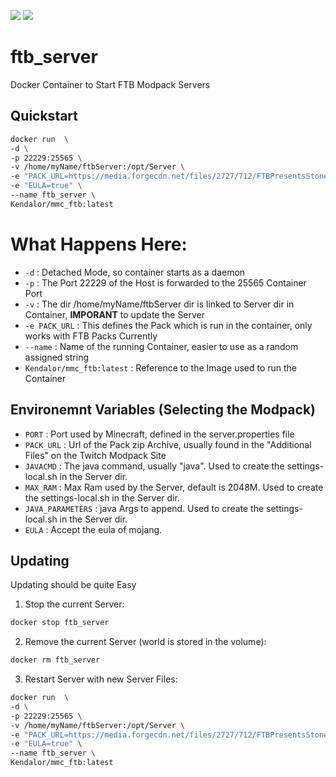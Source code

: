 [![](https://images.microbadger.com/badges/version/kendalor/ftb_server.svg)](https://microbadger.com/images/kendalor/ftb_server "Get your own version badge on microbadger.com")    [![](https://images.microbadger.com/badges/image/kendalor/ftb_server.svg)](https://microbadger.com/images/kendalor/ftb_server "Get your own image badge on microbadger.com")
# ftb_server
Docker Container to Start FTB Modpack Servers

## Quickstart
```bash
docker run  \
-d \
-p 22229:25565 \
-v /home/myName/ftbServer:/opt/Server \
-e "PACK_URL=https://media.forgecdn.net/files/2727/712/FTBPresentsStoneblock2Server_1.15.0.zip" \
-e "EULA=true" \
--name ftb_server \
Kendalor/mmc_ftb:latest
```
# What Happens Here:

* `-d` : Detached Mode, so container starts as a daemon
* `-p` : The Port 22229 of the Host is forwarded to the 25565 Container Port
* `-v` : The dir /home/myName/ftbServer dir is linked to Server dir in Container, **IMPORANT** to update the Server
* `-e PACK_URL` : This defines the Pack which is run in the container, only works with FTB Packs Currently 
* `--name` : Name of the running Container, easier to use as a random assigned string
* `Kendalor/mmc_ftb:latest` : Reference to the Image used to run the Container


## Environemnt Variables (Selecting the Modpack)


* `PORT` : Port used by Minecraft, defined in the server.properties file
* `PACK_URL` : Url of the Pack zip Archive, usually found in the "Additional Files" on the Twitch Modpack Site
* `JAVACMD` : The java command, usually "java". Used to create the settings-local.sh in the Server dir.
* `MAX_RAM` : Max Ram used by the Server, default is 2048M. Used to create the settings-local.sh in the Server dir.
* `JAVA_PARAMETERS` : java Args to append. Used to create the settings-local.sh in the Server dir.
* `EULA` : Accept the eula of mojang.




## Updating

Updating should be quite Easy

1. Stop the current Server:
```bash
docker stop ftb_server
```
2. Remove the current Server (world is stored in the volume):
```bash
docker rm ftb_server
```
3. Restart Server with new Server Files:
```bash
docker run  \
-d \
-p 22229:25565 \
-v /home/myName/ftbServer:/opt/Server \
-e "PACK_URL=https://media.forgecdn.net/files/2727/712/FTBPresentsStoneblock2Server_1.15.0.zip" \
-e "EULA=true" \
--name ftb_server \
Kendalor/mmc_ftb:latest
```
    

